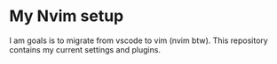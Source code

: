 # My Nvim setup

I am goals is to migrate from vscode to vim (nvim btw). This repository contains my current settings
and plugins.

